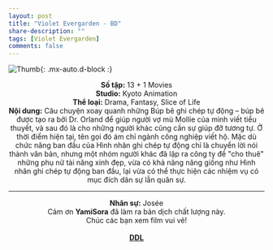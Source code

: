 ```yaml
---
layout: post
title: "Violet Evergarden - BD"
share-description: ""
tags: [Violet Evergarden]
comments: false
---
```


![Thumb](https://tpn-team.github.io/assets/img/VioletEvergraden_thumb.jpg){: .mx-auto.d-block :}
<center>
<b>Số tập:</b> 13 + 1 Movies <br>
<b>Studio:</b> Kyoto Animation <br>
<b>Thể loại:</b> Drama, Fantasy, Slice of Life <br>
<b>Nội dung:</b> Câu chuyện xoay quanh những Búp bê ghi chép tự động – búp bê được tạo ra bởi Dr. Orland để giúp người vợ mù Mollie của mình viết tiểu thuyết, và sau đó là cho những người khác cũng cần sự giúp đỡ tương tự. Ở thời điểm hiện tại, tên gọi đó ám chỉ ngành công nghiệp viết hộ. Mặc dù chức năng ban đầu của Hình nhân ghi chép tự động chỉ là chuyển lời nói thành văn bản, nhưng một nhóm người khác đã lập ra công ty để "cho thuê" những phụ nữ tài năng xinh đẹp, vừa có khả năng năng giống như Hình nhân ghi chép tự động ban đầu, lại vừa có thể thực hiện các nhiệm vụ có mục đích dân sự lẫn quân sự. <br>

<hr>

<b>Nhân sự:</b> Josée <br>
Cảm ơn <b>YamiSora</b> đã làm ra bản dịch chất lượng này. <br>
Chúc các bạn xem film vui vẻ!<br><br>
<b><a href="https://github.com/TPN-Team/TPN-Team-DDL/blob/master/Violet%20Evergraden.md">DDL</a></b> <br>
</center>
<!-- excerpt-end -->
